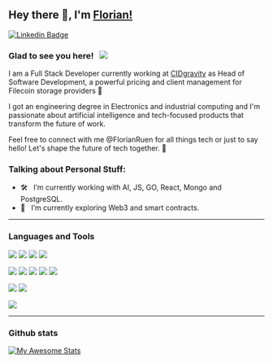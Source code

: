 ## Hey there 👋, I'm [Florian!](https://github.com/FlorianRuen/)

[![Linkedin Badge](https://img.shields.io/badge/-LinkedIn-0e76a8?style=flat-square&logo=Linkedin&logoColor=white)](https://www.linkedin.com/in/florianruen/)

### Glad to see you here! &nbsp; ![](https://visitor-badge.glitch.me/badge?page_id=iampavangandhi.iampavangandhi&style=flat-square&color=0088cc)

I am a Full Stack Developer currently working at [CIDgravity](https://www.cidgravity.com/) as Head of Software Development, a powerful pricing and client management for Filecoin storage providers 🚀


I got an engineering degree in Electronics and industrial computing and I'm passionate about artificial intelligence and tech-focused products that transform the future of work.


Feel free to connect with me @FlorianRuen for all things tech or just to say hello! Let's shape the future of tech together. 🌟

### Talking about Personal Stuff:

- 🛠 &nbsp; I’m currently working with AI, JS, GO, React, Mongo and PostgreSQL.
- 🚀 &nbsp; I’m currently exploring Web3 and smart contracts.

-----

### Languages and Tools

![](https://img.shields.io/badge/Tools-PostgreSQL-informational?style=flat&logo=postgresql&logoColor=white&color=ff6932)
![](https://img.shields.io/badge/Tools-MongoDB-informational?style=flat&logo=mongodb&&logoColor=white&color=ff6932)
![](https://img.shields.io/badge/Tools-Retool-informational?style=flat&logo=retool&logoColor=white&color=ff6932)
![](https://img.shields.io/badge/Tools-Gradle-informational?style=flat&logo=gradle&logoColor=white&color=ff6932)

![](https://img.shields.io/badge/Code-Golang-informational?style=flat&logo=go&logoColor=white&color=3b7794)
![](https://img.shields.io/badge/Code-Python-informational?style=flat&logo=python&logoColor=white&color=3b7794)
![](https://img.shields.io/badge/Code-JavaScript-informational?style=flat&logo=javascript&logoColor=white&color=3b7794)
![](https://img.shields.io/badge/Code-Csharp-informational?style=flat&logo=csharp&logoColor=white&color=3b7794)
![](https://img.shields.io/badge/Code-ReactJS-informational?style=flat&logo=react&logoColor=white&color=3b7794)

![](https://img.shields.io/badge/Editor-IntelliJ_IDEA-informational?style=flat&logo=intellij-idea&logoColor=white&color=ff6932)
![](https://img.shields.io/badge/Editor-Visual_studio_code-informational?style=flat&logo=visualstudiocode&logoColor=white&color=ff6932)

![](https://img.shields.io/badge/Cloud-Amazon_web_services-informational?style=flat&logo=amazonaws&&logoColor=white&color=3b7794)

-----

### Github stats
[![My Awesome Stats](https://awesome-github-stats.azurewebsites.net/user-stats/FlorianRuen?cardType=level&theme=graywhite&preferLogin=false&Background=3B7794&Text=FFFFFF&Title=FFFFFF&Ring=FF6932)](https://git.io/awesome-stats-card)
